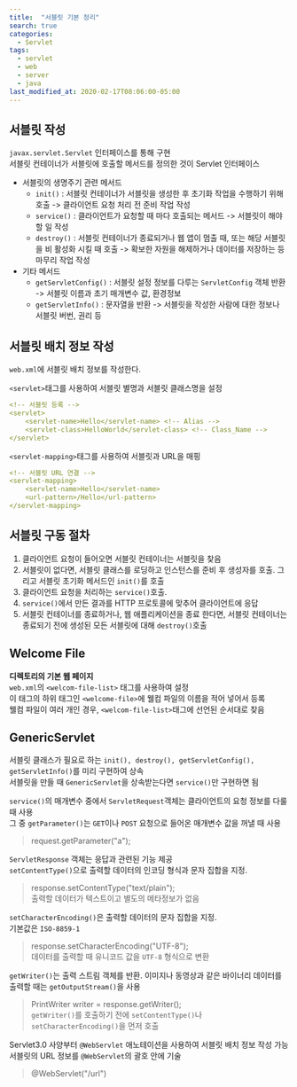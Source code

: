 ```yaml
---
title:  "서블릿 기본 정리"
search: true
categories: 
  - Servlet
tags:
  - servlet
  - web
  - server
  - java
last_modified_at: 2020-02-17T08:06:00-05:00
---
```


## 서블릿 작성
`javax.servlet.Servlet` 인터페이스를 통해 구현  
서블릿 컨테이너가 서블릿에 호출할 메서드를 정의한 것이 Servlet 인터페이스  
- 서블릿의 생명주기 관련 메서드  
  - `init()` : 서블릿 컨테이너가 서블릿을 생성한 후 초기화 작업을 수행하기 위해 호출 -> 클라이언트 요청 처리 전 준비 작업 작성
  - `service()` : 클라이언트가 요청할 때 마다 호출되는 메서드 -> 서블릿이 해야 할 일 작성
  - `destroy()` : 서블릿 컨테이너가 종료되거나 웹 앱이 멈출 때, 또는 해당 서블릿을 비 활성화 시킬 때 호출 -> 확보한 자원을 해제하거나 데이터를 저장하는 등 마무리 작업 작성
- 기타 메서드  
  - `getServletConfig()` : 서블릿 설정 정보를 다루는 `ServletConfig` 객체 반환 -> 서블릿 이름과 초기 매개변수 값, 환경정보
  - `getServletInfo()` : 문자열을 반환 -> 서블릿을 작성한 사람에 대한 정보나 서블릿 버번, 권리 등

## 서블릿 배치 정보 작성
`web.xml`에 서블릿 배치 정보를 작성한다.  

`<servlet>`태그를 사용하여 서블릿 별명과 서블릿 클래스명을 설정

```yaml
<!-- 서블릿 등록 -->
<servlet>
  	<servlet-name>Hello</servlet-name> <!-- Alias -->
  	<servlet-class>HelloWorld</servlet-class> <!-- Class_Name -->
</servlet>
```

`<servlet-mapping>`태그를 사용하여 서블릿과 URL을 매핑

```yaml
<!-- 서블릿 URL 연결 -->
<servlet-mapping>
	<servlet-name>Hello</servlet-name> 
	<url-pattern>/Hello</url-pattern>
</servlet-mapping>
```

## 서블릿 구동 절차
1. 클라이언트 요청이 들어오면 서블릿 컨테이너는 서블릿을 찾음
2. 서블릿이 없다면, 서블릿 클래스를 로딩하고 인스턴스를 준비 후 생성자를 호출. 그리고 서블릿 초기화 메서드인 `init()`를 호출
3. 클라이언트 요청을 처리하는 `service()`호출.
4. `service()`에서 만든 결과를 HTTP 프로토콜에 맞추어 클라이언트에 응답
5. 서블릿 컨테이너를 종료하거나, 웹 애플리케이션을 종료 한다면, 서블릿 컨테이너는 종료되기 전에 생성된 모든 서블릿에 대해 `destroy()`호출

## Welcome File
**디렉토리의 기본 웹 페이지**  
`web.xml`의 `<welcom-file-list>` 태그를 사용하여 설정  
이 태그의 하위 태그인 `<welcome-file>`에 웰컴 파일의 이름을 적어 넣어서 등록  
웰컴 파일이 여러 개인 경우, `<welcom-file-list>`태그에 선언된 순서대로 찾음

## GenericServlet
서블릿 클래스가 필요로 하는 `init(), destroy(), getServletConfig(), getServletInfo()`를 미리 구현하여 상속  
서블릿을 만들 때 `GenericServlet`을 상속받는다면 `service()`만 구현하면 됨

`service()`의 매개변수 중에서 `ServletRequest`객체는 클라이언트의 요청 정보를 다룰 때 사용  
그 중 `getParameter()`는 `GET`이나 `POST` 요청으로 들어온 매개변수 값을 꺼낼 때 사용
> request.getParameter("a");

`ServletResponse` 객체는 응답과 관련된 기능 제공  
`setContentType()`으로 출력할 데이터의 인코딩 형식과 문자 집합을 지정.  
> response.setContentType("text/plain");  
> 출력할 데이터가 텍스트이고 별도의 메타정보가 없음

`setCharacterEncoding()`은 출력할 데이터의 문자 집합을 지정.  
기본값은 `ISO-8859-1`  
> response.setCharacterEncoding("UTF-8");  
> 데이터를 출력할 때 유니코드 값을 `UTF-8` 형식으로 변환

`getWriter()`는 출력 스트림 객체를 반환. 이미지나 동영상과 같은 바이너리 데이터를 출력할 때는 `getOutputStream()`을 사용
> PrintWriter writer = response.getWriter();  
> `getWriter()`를 호출하기 전에 `setContentType()`나 `setCharacterEncoding()`을 먼저 호출

Servlet3.0 사양부터 `@WebServlet` 애노테이션을 사용하여 서블릿 배치 정보 작성 가능
서블릿의 URL 정보를 `@WebServlet`의 괄호 안에 기술
> @WebServlet("/url")
